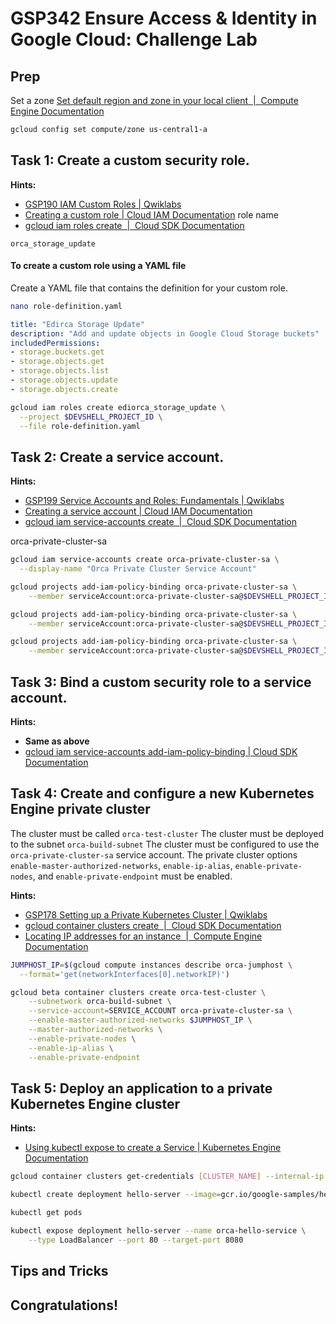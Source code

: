 # GSP342 Ensure Access & Identity in Google Cloud: Challenge Lab

## Prep

Set a zone
[Set default region and zone in your local client  \|  Compute Engine Documentation](https://cloud.google.com/compute/docs/gcloud-compute#set_default_zone_and_region_in_your_local_client)

```bash
gcloud config set compute/zone us-central1-a

```

## Task 1: Create a custom security role.

**Hints:**
- [GSP190 IAM Custom Roles \| Qwiklabs](https://www.qwiklabs.com/focuses/1035?parent=catalog)
- [Creating a custom role \| Cloud IAM Documentation](https://cloud.google.com/iam/docs/creating-custom-roles#creating_a_custom_role)
role name 
- [gcloud iam roles create  \|  Cloud SDK Documentation](https://cloud.google.com/sdk/gcloud/reference/iam/roles/create)

`orca_storage_update`

#### To create a custom role using a YAML file

Create a YAML file that contains the definition for your custom role. 

```bash
nano role-definition.yaml

```

```yaml
title: "Edirca Storage Update"
description: "Add and update objects in Google Cloud Storage buckets"
includedPermissions:
- storage.buckets.get
- storage.objects.get
- storage.objects.list
- storage.objects.update
- storage.objects.create

````


```bash
gcloud iam roles create ediorca_storage_update \
  --project $DEVSHELL_PROJECT_ID \
  --file role-definition.yaml


```


## Task 2: Create a service account.

**Hints:**
- [GSP199 Service Accounts and Roles: Fundamentals \| Qwiklabs](https://google.qwiklabs.com/focuses/1038?parent=catalog)
- [Creating a service account \| Cloud IAM Documentation](https://cloud.google.com/iam/docs/creating-managing-service-accounts#creating)
- [gcloud iam service-accounts create  \|  Cloud SDK Documentation](https://cloud.google.com/sdk/gcloud/reference/iam/service-accounts/create)

orca-private-cluster-sa

```bash
gcloud iam service-accounts create orca-private-cluster-sa \
  --display-name "Orca Private Cluster Service Account"

gcloud projects add-iam-policy-binding orca-private-cluster-sa \
    --member serviceAccount:orca-private-cluster-sa@$DEVSHELL_PROJECT_ID.iam.gserviceaccount.com --role roles/monitoring.viewer

gcloud projects add-iam-policy-binding orca-private-cluster-sa \
    --member serviceAccount:orca-private-cluster-sa@$DEVSHELL_PROJECT_ID.iam.gserviceaccount.com --role roles/monitoring.metricWriter

gcloud projects add-iam-policy-binding orca-private-cluster-sa \
    --member serviceAccount:orca-private-cluster-sa@$DEVSHELL_PROJECT_ID.iam.gserviceaccount.com --role roles/logging.logWriter

```

## Task 3: Bind a custom security role to a service account.

**Hints:**
- __Same as above__
- [gcloud iam service-accounts add-iam-policy-binding \| Cloud SDK Documentation](https://cloud.google.com/sdk/gcloud/reference/iam/service-accounts/add-iam-policy-binding)

## Task 4: Create and configure a new Kubernetes Engine private cluster

The cluster must be called `orca-test-cluster`
The cluster must be deployed to the subnet `orca-build-subnet`
The cluster must be configured to use the `orca-private-cluster-sa` service account.
The private cluster options `enable-master-authorized-networks`, `enable-ip-alias`, `enable-private-nodes`, and `enable-private-endpoint` must be enabled.

**Hints:**
- [GSP178 Setting up a Private Kubernetes Cluster \| Qwiklabs ](https://www.qwiklabs.com/focuses/867?parent=catalog)
- [gcloud container clusters create  \|  Cloud SDK Documentation](https://cloud.google.com/sdk/gcloud/reference/container/clusters/create)
- [Locating IP addresses for an instance  \|  Compute Engine Documentation](https://cloud.google.com/compute/docs/instances/view-ip-address)

```bash
JUMPHOST_IP=$(gcloud compute instances describe orca-jumphost \
  --format='get(networkInterfaces[0].networkIP)')

gcloud beta container clusters create orca-test-cluster \
    --subnetwork orca-build-subnet \
    --service-account=SERVICE_ACCOUNT orca-private-cluster-sa \
    --enable-master-authorized-networks $JUMPHOST_IP \
    --master-authorized-networks \
    --enable-private-nodes \
    --enable-ip-alias \
    --enable-private-endpoint

```

## Task 5: Deploy an application to a private Kubernetes Engine cluster

**Hints:**
- [Using kubectl expose to create a Service \| Kubernetes Engine Documentation](https://cloud.google.com/kubernetes-engine/docs/how-to/exposing-apps#using_kubectl_expose_to_create_a_service)

```bash
gcloud container clusters get-credentials [CLUSTER_NAME] --internal-ip --zone=us-central1-a

kubectl create deployment hello-server --image=gcr.io/google-samples/hello-app:1.0

kubectl get pods

kubectl expose deployment hello-server --name orca-hello-service \
    --type LoadBalancer --port 80 --target-port 8080

```

## Tips and Tricks

## Congratulations!